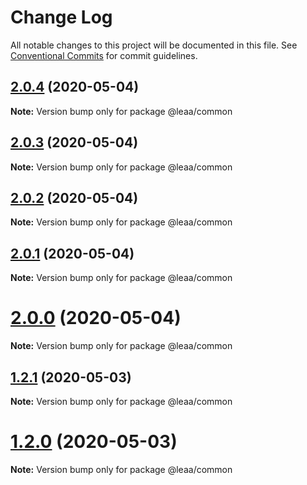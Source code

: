 # Change Log

All notable changes to this project will be documented in this file.
See [Conventional Commits](https://conventionalcommits.org) for commit guidelines.

## [2.0.4](https://github.com/SolidZORO/leaa/compare/v1.1.0...v2.0.4) (2020-05-04)

**Note:** Version bump only for package @leaa/common





## [2.0.3](https://github.com/SolidZORO/leaa/compare/v1.1.0...v2.0.3) (2020-05-04)

**Note:** Version bump only for package @leaa/common





## [2.0.2](https://github.com/SolidZORO/leaa/compare/v1.1.0...v2.0.2) (2020-05-04)

**Note:** Version bump only for package @leaa/common





## [2.0.1](https://github.com/SolidZORO/leaa/compare/v1.1.0...v2.0.1) (2020-05-04)

**Note:** Version bump only for package @leaa/common





# [2.0.0](https://github.com/SolidZORO/leaa/compare/v1.1.0...v2.0.0) (2020-05-04)

**Note:** Version bump only for package @leaa/common

## [1.2.1](https://github.com/SolidZORO/leaa/compare/v1.1.0...v1.2.1) (2020-05-03)

**Note:** Version bump only for package @leaa/common

# [1.2.0](https://github.com/SolidZORO/leaa/compare/v1.1.0...v1.2.0) (2020-05-03)

**Note:** Version bump only for package @leaa/common
